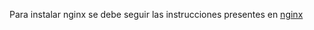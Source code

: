 Para instalar nginx se debe seguir las instrucciones presentes en [nginx](https://nginx.org/en/linux_packages.html)